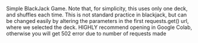 Simple BlackJack Game. Note that, for simplicity, this uses only one deck, and shuffles each time. 
This is not standard practice in blackjack, but can be changed easily by altering the parameters in the first requests.get() url, where we selected the deck.
HIGHLY recommend opening in Google Colab, otherwise you will get 502 error due to number of requests made
